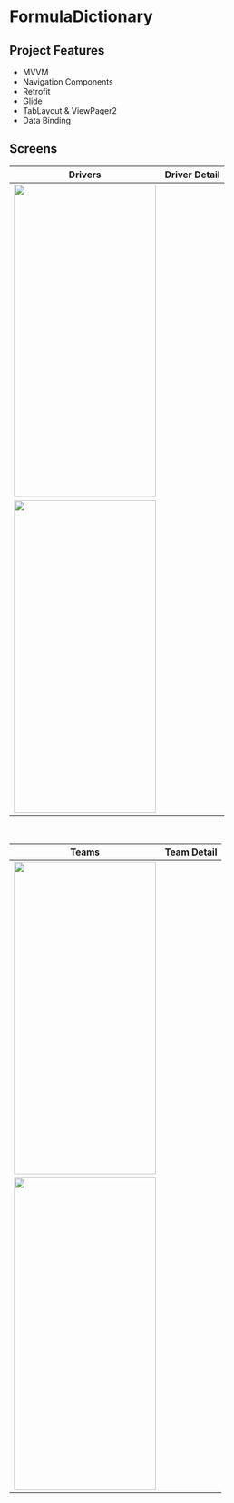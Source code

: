 # FormulaDictionary

## Project Features
 - MVVM
 - Navigation Components
 - Retrofit
 - Glide
 - TabLayout & ViewPager2
 - Data Binding

## Screens

| Drivers | Driver Detail| 
| ------ | ---- |
|<img src="https://github.com/meetOzan/FormulaDictionary/assets/99891928/842347a0-b0cc-4a5f-bdab-b0f4691411f3" width="250" height="550"/>|
<img src="https://github.com/meetOzan/FormulaDictionary/assets/99891928/6a89fb40-a694-4823-8cf3-a55d920fa9f9" width="250" height="550"/>|

</br>

| Teams | Team Detail |
| --- | ------- |
|<img src="https://github.com/meetOzan/FormulaDictionary/assets/99891928/dabbe5e0-6e23-4215-87a9-7fdba842add3" width="250" height="550"/>|
<img src="https://github.com/meetOzan/FormulaDictionary/assets/99891928/1c5ede5f-3317-4df0-ba53-f348d44c51d4" width="250" height="550"/>|
